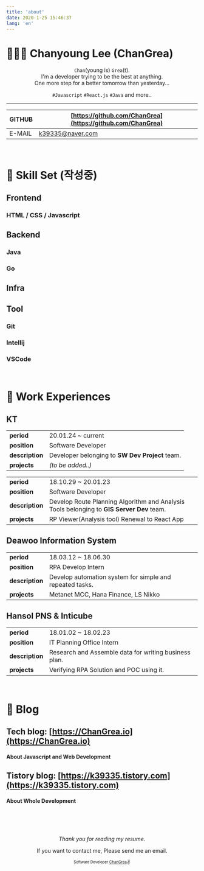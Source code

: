 ```yaml
---
title: 'about'
date: 2020-1-25 15:46:37
lang: 'en'
---
```


# 👨🏼‍💻 Chanyoung Lee (ChanGrea)

<div align="center">

`Chan`(young is) `Grea`(t).<br/>
I'm a developer trying to be the best at anything.<br/>
One more step for a better tomorrow than yesterday...

`#Javascript` `#React.js` `#Java` and more..

---

| GITHUB | [https://github.com/ChanGrea](https://github.com/ChanGrea) |
| ------ | ---------------------------------------------------------- |
| E-MAIL | [k39335@naver.com](mailto:k39335@naver.com)                |

</div>

<br/>

# :wrench: Skill Set (작성중)

## Frontend

### HTML / CSS / Javascript

## Backend

### Java

### Go

## Infra

## Tool

### Git

### Intellij

### VSCode

<br/>

# 💼 Work Experiences

## KT

|                 |                                                 |
| --------------- | ----------------------------------------------- |
| **period**      | 20.01.24 ~ current                              |
| **position**    | Software Developer                              |
| **description** | Developer belonging to **SW Dev Project** team. |
| **projects**    | <i>(to be added..)</i>                          |

|                 |                                                                                           |
| --------------- | ----------------------------------------------------------------------------------------- |
| **period**      | 18.10.29 ~ 20.01.23                                                                       |
| **position**    | Software Developer                                                                        |
| **description** | Develop Route Planning Algorithm and Analysis Tools belonging to **GIS Server Dev** team. |
| **projects**    | RP Viewer(Analysis tool) Renewal to React App                                             |

## Deawoo Information System

|                 |                                                          |
| --------------- | -------------------------------------------------------- |
| **period**      | 18.03.12 ~ 18.06.30                                      |
| **position**    | RPA Develop Intern                                       |
| **description** | Develop automation system for simple and repeated tasks. |
| **projects**    | Metanet MCC, Hana Finance, LS Nikko                      |

## Hansol PNS & Inticube

|                 |                                                       |
| --------------- | ----------------------------------------------------- |
| **period**      | 18.01.02 ~ 18.02.23                                   |
| **position**    | IT Planning Office Intern                             |
| **description** | Research and Assemble data for writing business plan. |
| **projects**    | Verifying RPA Solution and POC using it.              |

<br/>

# :pencil: Blog

## Tech blog: [https://ChanGrea.io](https://ChanGrea.io)

#### About Javascript and Web Development

## Tistory blog: [https://k39335.tistory.com](https://k39335.tistory.com)

#### About Whole Development

<br/>
<br/>
<br/>

<div align="center">

_Thank you for reading my resume._

If you want to contact me, Please send me an email.

<sub><sup>Software Developer <a href="https://github.com/ChanGrea">ChanGrea</a></sup></sub><small>:v:</small>

</div>
